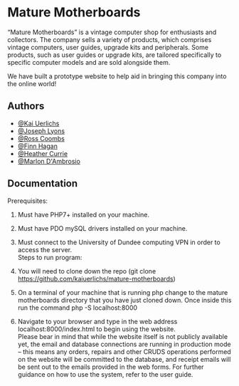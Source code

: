 
# Mature Motherboards

“Mature Motherboards” is a vintage computer shop for enthusiasts and collectors. The company
sells a variety of products, which comprises vintage computers, user guides, upgrade kits and
peripherals. Some products, such as user guides or upgrade kits, are tailored specifically to specific
computer models and are sold alongside them.

We have built a prototype website to help aid in bringing this company into the online world!





## Authors

- [@Kai Uerlichs](https://www.github.com/kaiuerlichs)
- [@Joseph Lyons](https://www.github.com/jlyons4593)
- [@Ross Coombs](https://www.github.com/ross-coombs)
- [@Finn Hagan](https://www.github.com/finnhagan)
- [@Heather Currie](https://www.github.com/heathercurrie)
- [@Marlon D'Ambrosio](https://www.github.com/marlon288)


## Documentation




Prerequisites:
1. Must have PHP7+ installed on your machine.
2. Must have PDO mySQL drivers installed on your machine.
3. Must connect to the University of Dundee computing VPN in order to access the server.
\
Steps to run program:

1. You will need to clone down the repo (git clone https://github.com/kaiuerlichs/mature-motherboards)
2. On a terminal of your machine that is running php change to the mature motherboards directory that you have just cloned down. Once inside this run the command php -S localhost:8000
3. Navigate to your browser and type in the web address localhost:8000/index.html to begin using the website.
\
Please bear in mind that while the website itself is not publicly available yet, the email and database connections are running in production mode – this means any orders, repairs and other CRUDS operations performed on the website will be committed to the database, and receipt emails will be sent out to the emails provided in the web forms. For further guidance on how to use the system, refer to the user guide.  
